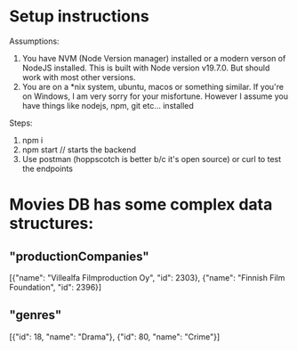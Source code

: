# Setup instructions

Assumptions: 
1. You have NVM (Node Version manager) installed or a modern verson of NodeJS installed. This is built with Node version v19.7.0. But should work with most other versions. 
1. You are on a \*nix system, ubuntu, macos or something similar. If you're on Windows, I am very sorry for your misfortune. However I assume you have things like nodejs, npm, git etc... installed

Steps:
1. npm i 
1. npm start // starts the backend 
1. Use postman (hoppscotch is better b/c it's open source) or curl to test the endpoints

# Movies DB has some complex data structures:

## "productionCompanies"

[{"name": "Villealfa Filmproduction Oy", "id": 2303}, {"name": "Finnish Film Foundation", "id": 2396}]

## "genres"

[{"id": 18, "name": "Drama"}, {"id": 80, "name": "Crime"}]
